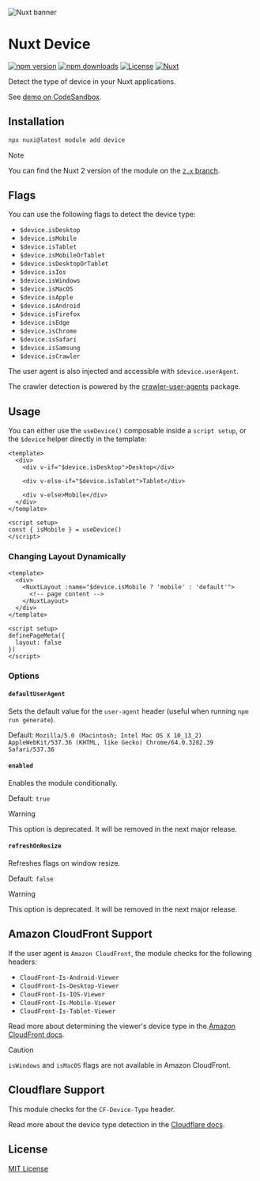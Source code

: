 ![Nuxt banner](./.github/assets/banner.png)

# Nuxt Device

[![npm version][npm-version-src]][npm-version-href]
[![npm downloads][npm-downloads-src]][npm-downloads-href]
[![License][license-src]][license-href]
[![Nuxt][nuxt-src]][nuxt-href]

Detect the type of device in your Nuxt applications.

See [demo on CodeSandbox](https://codesandbox.io/s/github/nuxt-community/device-module).

## Installation

```bash
npx nuxi@latest module add device
```

> [!NOTE]
> You can find the Nuxt 2 version of the module on the [`2.x` branch](https://github.com/nuxt-modules/device/tree/2.x).

## Flags

You can use the following flags to detect the device type:

- `$device.isDesktop`
- `$device.isMobile`
- `$device.isTablet`
- `$device.isMobileOrTablet`
- `$device.isDesktopOrTablet`
- `$device.isIos`
- `$device.isWindows`
- `$device.isMacOS`
- `$device.isApple`
- `$device.isAndroid`
- `$device.isFirefox`
- `$device.isEdge`
- `$device.isChrome`
- `$device.isSafari`
- `$device.isSamsung`
- `$device.isCrawler`

The user agent is also injected and accessible with `$device.userAgent`.

The crawler detection is powered by the [crawler-user-agents](https://github.com/monperrus/crawler-user-agents) package.

## Usage

You can either use the `useDevice()` composable inside a `script setup`, or the `$device` helper directly in the template:

```vue
<template>
  <div>
    <div v-if="$device.isDesktop">Desktop</div>

    <div v-else-if="$device.isTablet">Tablet</div>

    <div v-else>Mobile</div>
  </div>
</template>

<script setup>
const { isMobile } = useDevice()
</script>
```

### Changing Layout Dynamically

```vue
<template>
  <div>
    <NuxtLayout :name="$device.isMobile ? 'mobile' : 'default'">
      <!-- page content -->
    </NuxtLayout>
  </div>
</template>

<script setup>
definePageMeta({
  layout: false
})
</script>
```

<!-- ### Adding a Custom Flag

You can add other flags to `$device` by adding a [Nuxt plugin](https://nuxtjs.org/docs/2.x/directory-structure/plugins):

```js
// plugins/custom-flag.js
export default function ({ $device }) {
  $device.isCustom = $device.userAgent.includes('Custom-Agent') ? true : false
}
``` -->

### Options

#### `defaultUserAgent`

Sets the default value for the `user-agent` header (useful when running `npm run generate`).

Default: `Mozilla/5.0 (Macintosh; Intel Mac OS X 10_13_2) AppleWebKit/537.36 (KHTML, like Gecko) Chrome/64.0.3282.39 Safari/537.36`

#### `enabled`

Enables the module conditionally.

Default: `true`

> [!WARNING]
> This option is deprecated. It will be removed in the next major release.

#### `refreshOnResize`

Refreshes flags on window resize.

Default: `false`

> [!WARNING]
> This option is deprecated. It will be removed in the next major release.

## Amazon CloudFront Support

If the user agent is `Amazon CloudFront`, the module checks for the following headers:  

- `CloudFront-Is-Android-Viewer`
- `CloudFront-Is-Desktop-Viewer`
- `CloudFront-Is-IOS-Viewer`
- `CloudFront-Is-Mobile-Viewer`
- `CloudFront-Is-Tablet-Viewer`

Read more about determining the viewer's device type in the [Amazon CloudFront docs](https://docs.aws.amazon.com/AmazonCloudFront/latest/DeveloperGuide/adding-cloudfront-headers.html#cloudfront-headers-device-type).

> [!CAUTION]
> `isWindows` and `isMacOS` flags are not available in Amazon CloudFront.

## Cloudflare Support

This module checks for the `CF-Device-Type` header.

Read more about the device type detection in the [Cloudflare docs](https://developers.cloudflare.com/automatic-platform-optimization/reference/cache-device-type).

## License

[MIT License](./LICENSE)

<!-- Badges -->
[npm-version-src]: https://img.shields.io/npm/v/@nuxtjs/device/latest.svg?style=flat&colorA=18181B&colorB=28CF8D
[npm-version-href]: https://npmjs.com/package/@nuxtjs/device

[npm-downloads-src]: https://img.shields.io/npm/dm/@nuxtjs/device.svg?style=flat&colorA=18181B&colorB=28CF8D
[npm-downloads-href]: https://npmjs.com/package/@nuxtjs/device

[license-src]: https://img.shields.io/github/license/nuxt-modules/device.svg?style=flat&colorA=18181B&colorB=28CF8D
[license-href]: https://github.com/nuxt-modules/device/blob/main/LICENSE

[nuxt-src]: https://img.shields.io/badge/Nuxt-18181B?logo=nuxt.js
[nuxt-href]: https://nuxt.com
